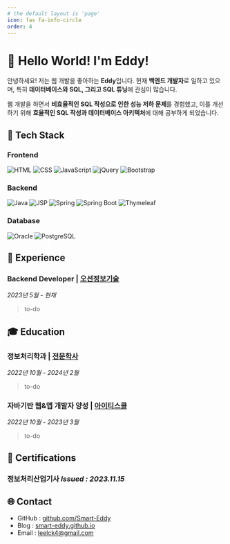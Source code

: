 ```yaml
---
# the default layout is 'page'
icon: fas fa-info-circle
order: 4
---
```

<!-- 프로필 헤더 -->
# 👋 Hello World! I'm Eddy!  

안녕하세요! 저는 웹 개발을 좋아하는 **Eddy**입니다.
현재 **백엔드 개발자**로 일하고 있으며, 특히 **데이터베이스와 SQL, 그리고 SQL 튜닝**에 관심이 많습니다.

웹 개발을 하면서 **비효율적인 SQL 작성으로 인한 성능 저하 문제**를 경험했고, 이를 개선하기 위해 **효율적인 SQL 작성과 데이터베이스 아키텍처**에 대해 공부하게 되었습니다.

## 🚀 Tech Stack  

### Frontend
![HTML](https://img.shields.io/badge/HTML-%23E34F26.svg?style=flat&logo=html5&logoColor=white)
![CSS](https://img.shields.io/badge/CSS-%231572B6.svg?style=flat&logo=css3&logoColor=white)
![JavaScript](https://img.shields.io/badge/JavaScript-%23F7DF1E.svg?style=flat&logo=javascript&logoColor=black)
![jQuery](https://img.shields.io/badge/jQuery-%230769AD.svg?style=flat&logo=jquery&logoColor=white)
![Bootstrap](https://img.shields.io/badge/Bootstrap-%23563D7C?style=flat-square&logo=bootstrap&logoColor=white)

### Backend
![Java](https://img.shields.io/badge/Java-%23ED8B00.svg?style=flat&logo=openjdk&logoColor=white)
![JSP](https://img.shields.io/badge/JSP-%23FF5733?style=flat-square&logo=java&logoColor=white)
![Spring](https://img.shields.io/badge/Spring-%236DB33F.svg?style=flat&logo=spring&logoColor=white)
![Spring Boot](https://img.shields.io/badge/Spring%20Boot-%236DB33F.svg?style=flat&logo=springboot&logoColor=white)
![Thymeleaf](https://img.shields.io/badge/Thymeleaf-%230A7F35?style=flat-square&logo=thymeleaf&logoColor=white)

### Database
![Oracle](https://img.shields.io/badge/Oracle-%23F00000.svg?style=flat&logo=oracle&logoColor=white)
![PostgreSQL](https://img.shields.io/badge/PostgreSQL-%23336791.svg?style=flat&logo=postgresql&logoColor=white)



## 💼 Experience
### Backend Developer | [오션정보기술](https://www.ocean-it.co.kr/)
*2023년 5월 - 현재*
> to-do

## 🎓 Education
### 정보처리학과 | [전문학사](#)
*2022년 10월 - 2024년 2월*
> to-do

### 자바기반 웹&앱 개발자 양성 | [아이티스쿨](https://www.itschool.or.kr/)
*2022년 10월 - 2023년 3월*
> to-do

## 🏅 Certifications
### 정보처리산업기사 *Issued : 2023.11.15*
<!-- - **Details**: ...-->

## 🌐 Contact  
- GitHub : [github.com/Smart-Eddy](https://github.com/Smart-Eddy)
- Blog : [smart-eddy.github.io](https://smart-eddy.github.io/)  
- Email : leelck4@gmail.com  



